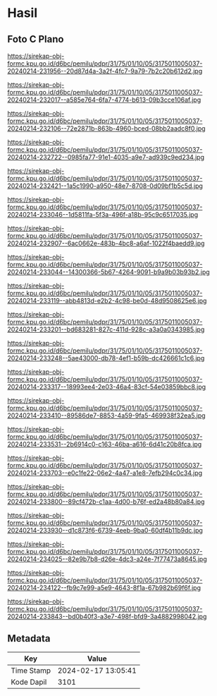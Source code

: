 # Hasil

## Foto C Plano

https://sirekap-obj-formc.kpu.go.id/d6bc/pemilu/pdpr/31/75/01/10/05/3175011005037-20240214-231956--20d87d4a-3a2f-4fc7-9a79-7b2c20b612d2.jpg

https://sirekap-obj-formc.kpu.go.id/d6bc/pemilu/pdpr/31/75/01/10/05/3175011005037-20240214-232017--a585e764-6fa7-4774-b613-09b3cce106af.jpg

https://sirekap-obj-formc.kpu.go.id/d6bc/pemilu/pdpr/31/75/01/10/05/3175011005037-20240214-232106--72e2871b-863b-4960-bced-08bb2aadc8f0.jpg

https://sirekap-obj-formc.kpu.go.id/d6bc/pemilu/pdpr/31/75/01/10/05/3175011005037-20240214-232722--0985fa77-91e1-4035-a9e7-ad939c9ed234.jpg

https://sirekap-obj-formc.kpu.go.id/d6bc/pemilu/pdpr/31/75/01/10/05/3175011005037-20240214-232421--1a5c1990-a950-48e7-8708-0d09bf1b5c5d.jpg

https://sirekap-obj-formc.kpu.go.id/d6bc/pemilu/pdpr/31/75/01/10/05/3175011005037-20240214-233046--1d5811fa-5f3a-496f-a18b-95c9c6517035.jpg

https://sirekap-obj-formc.kpu.go.id/d6bc/pemilu/pdpr/31/75/01/10/05/3175011005037-20240214-232907--6ac0662e-483b-4bc8-a6af-1022f4baedd9.jpg

https://sirekap-obj-formc.kpu.go.id/d6bc/pemilu/pdpr/31/75/01/10/05/3175011005037-20240214-233044--14300366-5b67-4264-9091-b9a9b03b93b2.jpg

https://sirekap-obj-formc.kpu.go.id/d6bc/pemilu/pdpr/31/75/01/10/05/3175011005037-20240214-233119--abb4813d-e2b2-4c98-be0d-48d9508625e6.jpg

https://sirekap-obj-formc.kpu.go.id/d6bc/pemilu/pdpr/31/75/01/10/05/3175011005037-20240214-233201--bd683281-827c-411d-928c-a3a0a0343985.jpg

https://sirekap-obj-formc.kpu.go.id/d6bc/pemilu/pdpr/31/75/01/10/05/3175011005037-20240214-233248--5ae43000-db78-4ef1-b59b-dc426661c1c6.jpg

https://sirekap-obj-formc.kpu.go.id/d6bc/pemilu/pdpr/31/75/01/10/05/3175011005037-20240214-233317--18993ee4-2e03-46a4-83cf-54e03859bbc8.jpg

https://sirekap-obj-formc.kpu.go.id/d6bc/pemilu/pdpr/31/75/01/10/05/3175011005037-20240214-233410--89586de7-8853-4a59-9fa5-469938f32ea5.jpg

https://sirekap-obj-formc.kpu.go.id/d6bc/pemilu/pdpr/31/75/01/10/05/3175011005037-20240214-233531--2b6914c0-c163-46ba-a616-6d41c20b8fca.jpg

https://sirekap-obj-formc.kpu.go.id/d6bc/pemilu/pdpr/31/75/01/10/05/3175011005037-20240214-233703--e0c1fe22-06e2-4a47-a1e8-7efb294c0c34.jpg

https://sirekap-obj-formc.kpu.go.id/d6bc/pemilu/pdpr/31/75/01/10/05/3175011005037-20240214-233800--89cf472b-c1aa-4d00-b76f-ed2a48b80a84.jpg

https://sirekap-obj-formc.kpu.go.id/d6bc/pemilu/pdpr/31/75/01/10/05/3175011005037-20240214-233930--d1c873f6-6739-4eeb-9ba0-60df4b11b9dc.jpg

https://sirekap-obj-formc.kpu.go.id/d6bc/pemilu/pdpr/31/75/01/10/05/3175011005037-20240214-234025--82e9b7b8-d26e-4dc3-a24e-7f77473a8645.jpg

https://sirekap-obj-formc.kpu.go.id/d6bc/pemilu/pdpr/31/75/01/10/05/3175011005037-20240214-234122--fb9c7e99-a5e9-4643-8f1a-67b982b69f6f.jpg

https://sirekap-obj-formc.kpu.go.id/d6bc/pemilu/pdpr/31/75/01/10/05/3175011005037-20240214-233843--bd0b40f3-a3e7-498f-bfd9-3a4882998042.jpg


## Metadata

| Key        | Value               |
| ---------- | ------------------- |
| Time Stamp | 2024-02-17 13:05:41 |
| Kode Dapil | 3101                |



